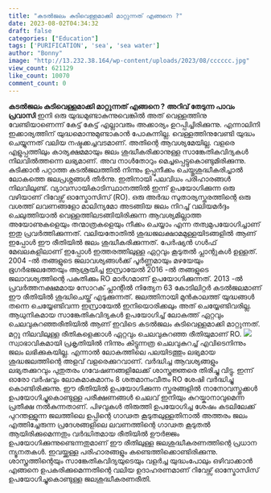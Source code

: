 ```yaml
---
title: "കടല്‍ജലം കുടിവെള്ളമാക്കി മാറ്റുന്നത് എങ്ങനെ ?"
date: 2023-08-02T04:34:32
draft: false
categories: ["Education"]
tags: ['PURIFICATION', 'sea', 'sea water']
author: "Bonny"
image: "http://13.232.38.164/wp-content/uploads/2023/08/cccccc.jpg"
view_count: 621129
like_count: 10070
comment_count: 0
---
```


**കടല്‍ജലം കുടിവെള്ളമാക്കി മാറ്റുന്നത് എങ്ങനെ ?** **അറിവ് തേടുന്ന പാവം പ്രവാസി** ഇനി ഒരു യുദ്ധമുണ്ടാകുന്നുവെങ്കില്‍ അത്‌ വെള്ളത്തിനു വേണ്ടിയാണെന്ന് കേട്ട്‌ കേട്ട്‌ എല്ലാവരും അക്കാര്യം ഉറപ്പിച്ചിരിക്കുന്നു. എന്നാലിനി ഇക്കാര്യത്തിന്‌ യുദ്ധമൊന്നുമുണ്ടാകാന്‍ പോകുന്നില്ല. വെള്ളത്തിനുവേണ്ടി യുദ്ധം ചെയ്യുന്നത്‌ വലിയ നഷ്ടക്കച്ചവടമാണ്‌. അതിന്റെ ആവശ്യമേയില്ല. വളരെ എളുപ്പത്തിലും കാര്യക്ഷമമായും ജലം ശുദ്ധീകരിക്കാനുള്ള സാങ്കേതികവിദ്യകള്‍ നിലവില്‍ത്തന്നെ ലഭ്യമാണ്‌. അവ നാള്‍തോറും മെച്ചപ്പെട്ടുകൊണ്ടുമിരിക്കുന്നു. കുടിക്കാന്‍ പറ്റാത്ത കടല്‍ജലത്തില്‍ നിന്നും ഉപ്പുനീക്കം ചെയ്തുശുദ്ധീകരിച്ചാല്‍ ലോകത്തെ ജലപ്രശ്നങ്ങള്‍ തീര്‍ന്നു. ഇതിനായി പലവിധം പരിഹാരങ്ങള്‍ നിലവിലുണ്ട്‌. [](http://13.232.38.164/wp-content/uploads/2023/08/cccccc.jpg)വ്യാവസായികാടിസ്ഥാനത്തില്‍ ഇന്ന് ഉപയോഗിക്കുന്ന ഒരു വഴിയാണ്‌ റിവേഴ്സ്‌ ഓസ്മോസിസ്‌ (RO). ഒരു അര്‍ദ്ധ സുതാര്യസ്തരത്തിന്റെ ഒരു വശത്ത്‌ ലവണങ്ങളോ മാലിന്യമോ അടങ്ങിയ ജലം നിറച്ച്‌ വലിയമര്‍ദ്ദം ചെലുത്തിയാല്‍ വെള്ളത്തിലടങ്ങിയിരിക്കുന്ന ആവശ്യമില്ലാത്ത അയോണുകളെയും തന്മാത്രകളെയും നീക്കം ചെയ്യാം എന്ന തത്വമുപയോഗിച്ചാണ്‌ ഇതു പ്രവര്‍ത്തിക്കുന്നത്‌. വലിയതോതില്‍ ശുദ്ധജലക്ഷാമമുള്ളയിടങ്ങളില്‍ ആണ്‌ ഇപ്പോള്‍ ഈ രീതിയില്‍ ജലം ശുദ്ധീകരിക്കുന്നത്‌. പേര്‍ഷ്യന്‍ ഗള്‍ഫ്‌ മേഖലകളിലാണ്‌ ഇപ്പോള്‍ ഇത്തരത്തിലുള്ള ഏറ്റവും കൂടുതല്‍ പ്ലാന്റുകള്‍ ഉള്ളത്‌. 2004 -ല്‍ തങ്ങളുടെ ജലാവശ്യങ്ങള്‍ക്ക്‌ പൂര്‍ണ്ണമായും മഴയേയും ഭൂഗര്‍ഭജലത്തേയും ആശ്രയിച്ച ഇസ്രായേല്‍ 2016 -ല്‍ തങ്ങളുടെ ജലാവശ്യത്തിന്റെ പകുതിക്കും RO മാര്‍ഗമാണ്‌ ഉപയോഗിക്കുന്നത്‌. 2013 -ല്‍ പ്രവര്‍ത്തനക്ഷമമായ സോറക്‌ പ്ലാന്റില്‍ നിത്യേന 63 കോടിലിറ്റര്‍ കടല്‍ജലമാണ്‌ ഈ രീതിയില്‍ ശുദ്ധിചെയ്ത്‌ എടുക്കുന്നത്‌. ജലത്തിനായി മുന്‍കാലത്ത്‌ യുദ്ധങ്ങള്‍ തന്നെ ചെയ്യേണ്ടിവന്ന ഇസ്രായേല്‍ ഇനിയൊരിക്കലും അത്‌ ചെയ്യേണ്ടിവരില്ല. ആധുനികമായ സാങ്കേതികവിദ്യകള്‍ ഉപയോഗിച്ച്‌ ലോകത്ത്‌ ഏറ്റവും ചെലവുകുറഞ്ഞരീതിയില്‍ ആണ്‌ ഇവിടെ കടല്‍ജലം കുടിവെള്ളമാക്കി മാറ്റുന്നത്‌. മറ്റു നിലവിലുള്ള രീതികളെക്കാള്‍ ഏറ്റവും ചെലവുകുറഞ്ഞ രീതിയുമാണ്‌ RO. [![](http://13.232.38.164/wp-content/uploads/2023/08/dffff-1024x683.webp)](https://cdn.boolokam.com/articles/2023/08/dffff.webp)സ്വാഭാവികമായി പ്രകൃതിയില്‍ നിന്നും കിട്ടുന്നത്ര ചെലവുകുറച്ച്‌ എവിടെനിന്നും ജലം ലഭിക്കുകയില്ല. എന്നാല്‍ ലോകത്തിലെ പലയിടത്തും ലഭ്യമായ ശുദ്ധജലത്തിന്റെ അളവ്‌ വളരെക്കുറവാണ്‌. വര്‍ദ്ധിച്ച ആവശ്യങ്ങളും ലഭ്യതക്കുറവും പുതുതരം ഗവേഷണങ്ങളിലേക്ക്‌ ശാസ്ത്രജ്ഞരെ തിരിച്ചു വിട്ടു. ഇന്ന് ഓരോ വര്‍ഷവും ലോകമാകമാനം 8 ശതമാനംവീതം RO ശേഷി വര്‍ദ്ധിച്ചു കൊണ്ടിരിക്കുന്നു. ഈ രീതിയില്‍ ഉപയോഗിക്കുന്ന സ്തരങ്ങളില്‍ നാനോവസ്തുക്കള്‍ ഉപയോഗിച്ചുകൊണ്ടുള്ള പരീക്ഷണങ്ങള്‍ ചെലവ്‌ ഇനിയും കുറയ്കാനാവുമെന്ന പ്രതീക്ഷ നല്‍കുന്നതാണ്‌. പിഴവുകൾ തിരുത്തി ഉപയോഗിച്ച ശേഷം കടലിലേക്ക്‌ പുറന്തള്ളുന്ന ജലത്തിലെ ഉപ്പിന്റെ ഗാഢത കൂടുതലുള്ളതിനാല്‍ അത്തരം ജലം എത്തിച്ചേരുന്ന പ്രദേശങ്ങളിലെ ലവണത്തിന്റെ ഗാഢത കൂടുതല്‍ ആയിരിക്കുമെന്നതും വര്‍ദ്ധിതമായ രീതിയിൽ ഊര്‍ജ്ജം ഉപയോഗിക്കുന്നുണ്ടെന്നതുമാണ് ഈ രീതിലുള്ള ജലശുദ്ധീകരണത്തിന്റെ പ്രധാന ന്യൂനതകള്‍. ഇവയ്ക്കുള്ള പരിഹാരങ്ങളും കണ്ടെത്തിക്കൊണ്ടിരിക്കുന്നു. ശാസ്ത്രത്തിന്റെയും സാങ്കേതികവിദ്യയുടെയും വളര്‍ച്ച യുദ്ധംപോലും ഒഴിവാക്കാന്‍ എങ്ങനെ ഉപകരിക്കുമെന്നതിന്റെ വലിയ ഉദാഹരണമാണ്‌ റിവേഴ്സ്‌ ഓസ്മോസിസ്‌ ഉപയോഗിച്ചുകൊണ്ടുള്ള ജലശുദ്ധീകരണരീതി.
